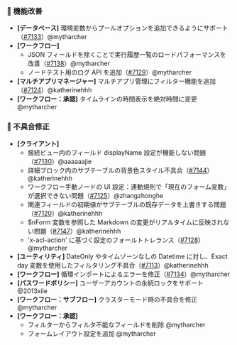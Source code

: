 ### 🚀 機能改善

* **[データベース]** 環境変数からプールオプションを追加できるようにサポート（[#7133](https://github.com/nocobase/nocobase/pull/7133)）@mytharcher
* **[ワークフロー]**
  * JSON フィールドを除くことで実行履歴一覧のロードパフォーマンスを改善（[#7138](https://github.com/nocobase/nocobase/pull/7138)）@mytharcher
  * ノードテスト用のログ API を追加（[#7129](https://github.com/nocobase/nocobase/pull/7129)）@mytharcher
* **[マルチアプリマネージャー]** マルチアプリ管理にフィルター機能を追加（[#7124](https://github.com/nocobase/nocobase/pull/7124)）@katherinehhh
* **[ワークフロー：承認]** タイムラインの時間表示を絶対時間に変更 @mytharcher

### 🐛 不具合修正

* **[クライアント]**
  * 接続ビュー内のフィールド displayName 設定が機能しない問題（[#7130](https://github.com/nocobase/nocobase/pull/7130)）@aaaaaajie
  * 詳細ブロック内のサブテーブルの背景色スタイル不具合（[#7144](https://github.com/nocobase/nocobase/pull/7144)）@katherinehhh
  * ワークフロー手動ノードの UI 設定：連動規則で「現在のフォーム変数」が選択できない問題（[#7125](https://github.com/nocobase/nocobase/pull/7125)）@zhangzhonghe
  * 関連フィールドの初期値がサブテーブルの既存データを上書きする問題（[#7120](https://github.com/nocobase/nocobase/pull/7120)）@katherinehhh
  * \$nForm 変数を参照した Markdown の変更がリアルタイムに反映されない問題（[#7147](https://github.com/nocobase/nocobase/pull/7147)）@katherinehhh
  * 'x-acl-action' に基づく設定のフォールトトレランス（[#7128](https://github.com/nocobase/nocobase/pull/7128)）@mytharcher
* **[ユーティリティ]** DateOnly やタイムゾーンなしの Datetime に対し、Exact day 変数を使用したフィルタリング不具合（[#7113](https://github.com/nocobase/nocobase/pull/7113)）@katherinehhh
* **[ワークフロー]** 循環インポートによるエラーを修正（[#7134](https://github.com/nocobase/nocobase/pull/7134)）@mytharcher
* **[パスワードポリシー]** ユーザーアカウントの永続ロックをサポート @2013xile
* **[ワークフロー：サブフロー]** クラスターモード時の不具合を修正 @mytharcher
* **[ワークフロー：承認]**
  * フィルターからフィルタ不能なフィールドを削除 @mytharcher
  * フォームレイアウト設定を追加 @mytharcher
